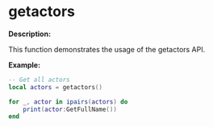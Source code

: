 # getactors

**Description:**

This function demonstrates the usage of the getactors API.

**Example:**

```lua
-- Get all actors
local actors = getactors()

for _, actor in ipairs(actors) do
    print(actor:GetFullName())
end
```
